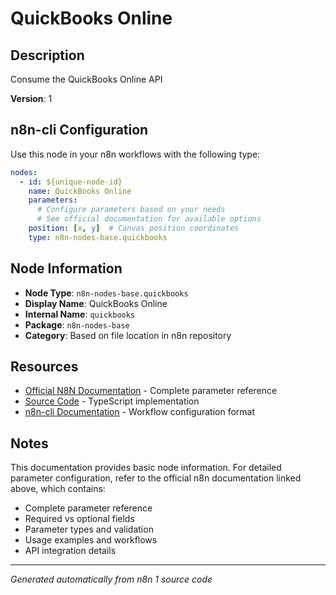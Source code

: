 # QuickBooks Online

## Description

Consume the QuickBooks Online API

**Version**: 1

## n8n-cli Configuration

Use this node in your n8n workflows with the following type:

```yaml
nodes:
  - id: ${unique-node-id}
    name: QuickBooks Online
    parameters:
      # Configure parameters based on your needs
      # See official documentation for available options
    position: [x, y]  # Canvas position coordinates
    type: n8n-nodes-base.quickbooks
```

## Node Information

- **Node Type**: `n8n-nodes-base.quickbooks`
- **Display Name**: QuickBooks Online
- **Internal Name**: `quickbooks`
- **Package**: `n8n-nodes-base`
- **Category**: Based on file location in n8n repository

## Resources

- [Official N8N Documentation](https://docs.n8n.io/integrations/builtin/app-nodes/n8n-nodes-base.quickbooks/) - Complete parameter reference
- [Source Code](https://github.com/n8n-io/n8n/blob/master/packages/nodes-base/nodes/QuickBooks/QuickBooks.node.ts) - TypeScript implementation
- [n8n-cli Documentation](https://github.com/edenreich/n8n-cli) - Workflow configuration format

## Notes

This documentation provides basic node information. For detailed parameter configuration, 
refer to the official n8n documentation linked above, which contains:

- Complete parameter reference
- Required vs optional fields
- Parameter types and validation
- Usage examples and workflows
- API integration details

---
*Generated automatically from n8n 1 source code*
